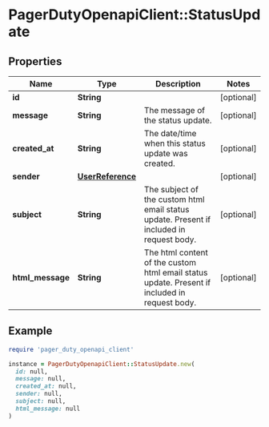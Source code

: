 # PagerDutyOpenapiClient::StatusUpdate

## Properties

| Name | Type | Description | Notes |
| ---- | ---- | ----------- | ----- |
| **id** | **String** |  | [optional] |
| **message** | **String** | The message of the status update. | [optional] |
| **created_at** | **String** | The date/time when this status update was created. | [optional] |
| **sender** | [**UserReference**](UserReference.md) |  | [optional] |
| **subject** | **String** | The subject of the custom html email status update. Present if included in request body. | [optional] |
| **html_message** | **String** | The html content of the custom html email status update. Present if included in request body. | [optional] |

## Example

```ruby
require 'pager_duty_openapi_client'

instance = PagerDutyOpenapiClient::StatusUpdate.new(
  id: null,
  message: null,
  created_at: null,
  sender: null,
  subject: null,
  html_message: null
)
```

